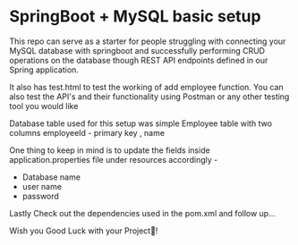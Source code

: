 # SpringBoot + MySQL basic setup

This repo can serve as a starter for people struggling with connecting your MySQL database with springboot and successfully performing CRUD operations on the database though REST API endpoints defined in our Spring application.

It also has test.html to test the working of add employee function.
You can also test the API's and their functionality using Postman or any other testing tool you would like


Database table used for this setup was simple Employee table with two columns employeeId - primary key , name

One thing to keep in mind is to update the fields inside application.properties file under resources accordingly -
* Database name
* user name
* password

Lastly Check out the dependencies used in the pom.xml and follow up...

Wish you Good Luck with your Project💖!
